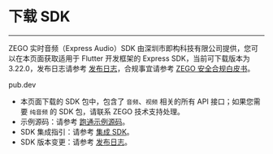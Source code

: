 # 下载 SDK

- - -

ZEGO 实时音频（Express Audio）SDK 由深圳市即构科技有限公司提供，您可以在本页面获取适用于 Flutter 开发框架的 Express SDK，当前可下载版本为 3.22.0，发布日志请参考 [发布日志](https://doc-zh.zego.im/article/15906)，合规事宜请参考 [ZEGO 安全合规白皮书](/policies-and-agreements/zego-security-and-compliance-white-paper)。

<Card title="Express SDK v3.22.0" href="https://pub.dev/packages/zego_express_engine/install" >
pub.dev
</Card> 


<Note title="说明">

- 本页面下载的 SDK 包中，包含了 `音频`、`视频` 相关的所有 API 接口；如果您需要 `纯音频` 的 SDK 包，请联系 ZEGO 技术支持处理。
- 示例源码：请参考 [跑通示例源码](https://doc-zh.zego.im/article/3130)。
- SDK 集成指引：请参考 [集成 SDK](https://doc-zh.zego.im/article/1241)。
- SDK 版本变更：请参考 [发布日志](https://doc-zh.zego.im/article/12552)。
</Note>

